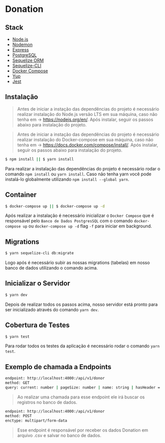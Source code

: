 # Donation

## Stack
- [Node.js](https://nodejs.org/en/)
- [Nodemon](https://www.npmjs.com/package/nodemonp)
- [Express](https://expressjs.com/pt-br/)
- [PostgreSQL](https://www.postgresql.org/)
- [Sequelize ORM](https://sequelize.org/)
- [Sequelize-CLI](https://www.npmjs.com/package/sequelize-cli)
- [Docker Compose](https://docs.docker.com/compose/)
- [Yup](https://github.com/jquense/yup)
- [Jest](https://jestjs.io/pt-BR/)

## Instalação

> Antes de iniciar a instação das dependências do projeto é necessário realizar instalação do Node.js versão LTS em sua máquina, caso não tenha em -> https://nodejs.org/en/. Após instalar, seguir os passos abaixo para instalação do projeto.

> Antes de iniciar a instação das dependências do projeto é necessário realizar instalação do Docker-compose em sua máquina, caso não tenha em -> https://docs.docker.com/compose/install/. Após instalar, seguir os passos abaixo para instalação do projeto.

```sh
$ npm install || $ yarn install
```
Para realizar a instalação das dependências do projeto é necessário rodar o comando `npm install` ou `yarn install`.
Caso não tenha yarn você pode instalá-lo globalmente utilizando `npm install --global yarn`.

## Container
```sh
$ docker-compose up || $ docker-compose up -d
```
Após realizar a instalação é necessário inicializar o `Docker Compose` que é responsável pelo `Banco de Dados PostgresSQL`
com o comando `docker-compose up` ou `docker-compose up -d` flag `-f` para iniciar em background.

## Migrations
```sh
$ yarn sequelize-cli db:migrate
```
Logo após é necessário subir as nossas migrations (tabelas) em nosso banco de dados utilizando o comando acima.

## Inicializar o Servidor
```sh
$ yarn dev
```
Depois de realizar todos os passos acima, nosso servidor está pronto para ser inicializado através do comando  `yarn dev`.

## Cobertura de Testes
```sh
$ yarn test
```
Para rodar todos os testes da aplicação é necessário rodar o comando `yarn test`.

## Exemplo de chamada a Endpoints

```sh
endpoint: http://localhost:4000:/api/v1/donor
method: GET
query: current: number | pageSize: number | name: string | hasHeader = boolean | delimiter: string
```
> Ao realizar uma chamada para esse endpoint ele irá buscar os registros no banco de dados.

```sh
endpoint: http://localhost:4000:/api/v1/donor
method: POST
enctype: multipart/form-data
```
> Esse endpoint é responsável por receber os dados Donation em arquivo .csv e salvar no banco de dados.


